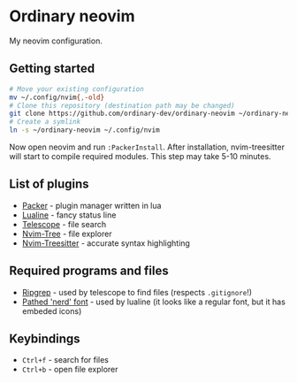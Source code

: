 # Ordinary neovim

My neovim configuration.

## Getting started
```bash
# Move your existing configuration
mv ~/.config/nvim{,-old}
# Clone this repository (destination path may be changed)
git clone https://github.com/ordinary-dev/ordinary-neovim ~/ordinary-neovim
# Create a symlink
ln -s ~/ordinary-neovim ~/.config/nvim
```

Now open neovim and run `:PackerInstall`.
After installation, nvim-treesitter will start to compile required modules.
This step may take 5-10 minutes.

## List of plugins
- [Packer](https://github.com/wbthomason/packer.nvim) - plugin manager written in lua
- [Lualine](https://github.com/nvim-lualine/lualine.nvim) - fancy status line
- [Telescope](https://github.com/nvim-telescope/telescope.nvim) - file search
- [Nvim-Tree](https://github.com/nvim-tree/nvim-tree.lua) - file explorer
- [Nvim-Treesitter](https://github.com/nvim-treesitter/nvim-treesitter) - accurate syntax highlighting

## Required programs and files
- [Ripgrep](https://github.com/BurntSushi/ripgrep) - used by telescope to find files (respects `.gitignore`!)
- [Pathed 'nerd' font](https://github.com/ryanoasis/nerd-fonts) - used by lualine (it looks like a regular font, but it has embeded icons)

## Keybindings
- `Ctrl+f` - search for files
- `Ctrl+b` - open file explorer

